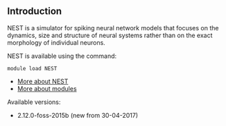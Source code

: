 ## Introduction
NEST is a simulator for spiking neural network models that focuses on the dynamics, size and structure of neural systems rather than on the exact morphology of individual neurons. 

NEST is available using the command:

```
module load NEST
```

* [More about NEST](http://www.nest-simulator.org/)
* [More about modules](Local:/systems/lisa/software/modules)

Available versions:

* 2.12.0-foss-2015b (new from 30-04-2017)